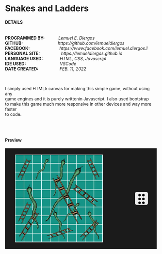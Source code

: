 <h1>Snakes and Ladders</h1>
<h4>DETAILS</h4>
<br>
    <b>PROGRAMMED BY: &emsp;&emsp;&emsp;</b><i>Lemuel E. Diergos</i><br>
    <b>GITHUB: &emsp;&emsp;&emsp;&emsp;&emsp;&emsp;&emsp;&emsp;</b><i>https://github.com/lemueldiergos</i><br>
    <b>FACEBOOK:&emsp;&emsp;&emsp;&emsp;&emsp;&emsp;&emsp;</b><i>https://www.facebook.com/lemuel.diergos.1</i><br>
    <b>PERSONAL SITE:&emsp;&emsp;&emsp;&emsp;&emsp;</b><i>https://lemueldiergos.github.io</i><br>
    <b>LANGUAGE USED:&emsp;&emsp;&emsp;&emsp;</b><i>HTML, CSS, Javascript</i><br>
    <b>IDE USED:&emsp;&emsp;&emsp;&emsp;&emsp;&emsp;&emsp;&emsp;</b><i>VSCode</i><br>
    <b>DATE CREATED:&emsp;&emsp;&emsp;&emsp;&emsp;</b><i>FEB. 11, 2022</i><br>
 <br><br>
<p>
    I simply used HTML5 canvas for making this simple game, without using any <br>
    game engines and it is purely writtenin Javascript. I also used bootstrap <br>
    to make this game much more responsive in other devices and way more faster <br>
    to code. 
</p>
 
 <br><br>
 <h4>Preview</h4>
 <img width="500" src="assets/sampleIMG.JPG"/>

